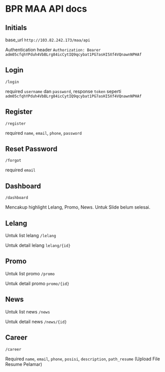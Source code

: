 # BPR MAA API docs

## Initials
base_url `http://103.82.242.173/maa/api`

Authentication header `Authorization: Bearer adm05cfqhYPduh4VbBLrg84icCytIQ9qcybat1PG7asHI5Xf4VQnawnNPHAf`

## Login
`/login`

required `username` dan `password`, response `token` seperti `adm05cfqhYPduh4VbBLrg84icCytIQ9qcybat1PG7asHI5Xf4VQnawnNPHAf`

## Register
`/register`

required `name`, `email`, `phone`, `password`

## Reset Password
`/forgot`

required `email`

## Dashboard
`/dashboard`

Mencakup highlight Lelang, Promo, News. Untuk Slide belum selesai.

## Lelang
Untuk list lelang
`/lelang`

Untuk detail lelang
`lelang/{id}`

## Promo
Untuk list promo
`/promo`

Untuk detail promo
`promo/{id}`

## News
Untuk list news
`/news`

Untuk detail news
`/news/{id}`

## Career
`/career`

Required `name`, `email`, `phone`, `posisi`, `description`, `path_resume` (Upload File Resume Pelamar)

